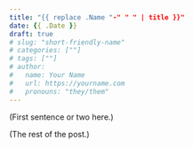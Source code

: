 ```yaml
---
title: "{{ replace .Name "-" " " | title }}"
date: {{ .Date }}
draft: true
# slug: "short-friendly-name"
# categories: [""]
# tags: [""]
# author:
#   name: Your Name
#   url: https://yourname.com
#   pronouns: "they/them"
---
```


(First sentence or two here.)

<!--more-->

(The rest of the post.)
